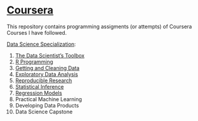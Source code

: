 [Coursera](https://www.coursera.org/)
==========

This repository contains programming assigments (or attempts) of Coursera Courses I have followed.

[Data Science Specialization](https://www.coursera.org/specializations/jhu-data-science):

01. [The Data Scientist’s Toolbox](https://github.com/jletteboer/Coursera/tree/master/01%20The%20Data%20Scientists%20Toolbox)
02. [R Programming](https://github.com/jletteboer/Coursera/tree/master/02%20R%20Programming)
03. [Getting and Cleaning Data](https://github.com/jletteboer/Coursera/tree/master/03%20Getting%20and%20Cleaning%20Data)
04. [Exploratory Data Analysis](https://github.com/jletteboer/Coursera/tree/master/0420Exploratory%20Data%20Analysis)
05. [Reproducible Research](https://github.com/jletteboer/Coursera/tree/master/05%20Reproducible%20Research)
06. [Statistical Inference](https://github.com/jletteboer/Coursera/tree/master/06%20Statistical%20Inference)
07. [Regression Models](https://github.com/jletteboer/Coursera/tree/master/07%20Regression%20Models)
08. Practical Machine Learning
09. Developing Data Products
10. Data Science Capstone
